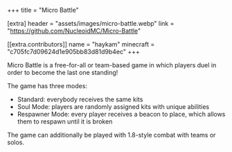 +++
title = "Micro Battle"

[extra]
header = "assets/images/micro-battle.webp"
link = "https://github.com/NucleoidMC/Micro-Battle"

[[extra.contributors]]
name = "haykam"
minecraft = "c705fc7d09624d1e905bb83d81d9b4ec"
+++

Micro Battle is a free-for-all or team-based game in which players duel in order to become the last one standing!

The game has three modes:
 - Standard: everybody receives the same kits
 - Soul Mode: players are randomly assigned kits with unique abilities
 - Respawner Mode: every player receives a beacon to place, which allows them to respawn until it is broken

The game can additionally be played with 1.8-style combat with teams or solos.
